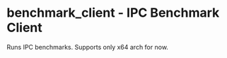 benchmark_client - IPC Benchmark Client
=======================================

Runs IPC benchmarks. Supports only x64 arch for now.

